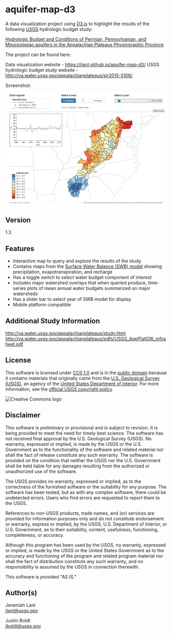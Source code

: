 # aquifer-map-d3

A data visualization project using [D3.js] to highlight the results of the following [USGS] hydrologic budget study:

[Hydrologic Budget and Conditions of Permian, Pennsylvanian, and Mississippian aquifers in the Appalachian Plateaus Physiographic Province](http://pubs.usgs.gov/sir/2015/5106/sir20155106.pdf)

The project can be found here:

Data visualization website - https://jlant.github.io/aquifer-map-d3/
USGS hydrologic budget study website - http://va.water.usgs.gov/appalachianplateaus/sir2015-5106/

Screenshot:

![aquifer-map](images/aquifer-map.png)

## Version

1.3

## Features

* Interactive map to query and explore the results of the study
* Contains maps from the [Surface Water Balance (SWB) model] showing precipitation, evapotranspiration, and recharge
* Has a toggle switch to select water budget component of interest
* Includes major watershed overlays that when queried produce, time-series plots of mean annual water budgets summarized on major watersheds
* Has a slider bar to select year of SWB model for display
* Mobile platform compatible

## Additional Study Information

http://va.water.usgs.gov/appalachianplateaus/study.html  
http://va.water.usgs.gov/appalachianplateaus/pdfs/USGS_AppPlatGW_infosheet.pdf


## License
This software is licensed under [CC0 1.0] and is in the [public domain] because it contains materials that originally
came from the [U.S. Geological Survey (USGS)], an agency of the [United States Department of Interior]. For more
information, see the [official USGS copyright policy].

![Creative Commons logo](http://i.creativecommons.org/p/zero/1.0/88x31.png)

## Disclaimer  

This software is preliminary or provisional and is subject to revision. It is being provided to meet the need for timely
best science. The software has not received final approval by the U.S. Geological Survey (USGS). No warranty, expressed
or implied, is made by the USGS or the U.S. Government as to the functionality of the software and related material nor
shall the fact of release constitute any such warranty. The software is provided on the condition that neither the USGS
nor the U.S. Government shall be held liable for any damages resulting from the authorized or unauthorized use of the
software.

The USGS provides no warranty, expressed or implied, as to the correctness of the furnished software or the suitability
for any purpose. The software has been tested, but as with any complex software, there could be undetected errors. Users
who find errors are requested to report them to the USGS.

References to non-USGS products, trade names, and (or) services are provided for information purposes only and do not
constitute endorsement or warranty, express or implied, by the USGS, U.S. Department of Interior, or U.S. Government, as
to their suitability, content, usefulness, functioning, completeness, or accuracy.

Although this program has been used by the USGS, no warranty, expressed or implied, is made by the USGS or the United
States Government as to the accuracy and functioning of the program and related program material nor shall the fact of
distribution constitute any such warranty, and no responsibility is assumed by the USGS in connection therewith.

This software is provided "AS IS."

## Author(s)

Jeremiah Lant  
jlant@usgs.gov

Justin Boldt  
jboldt@usgs.gov


[public domain]:https://en.wikipedia.org/wiki/Public_domain
[CC0 1.0]:http://creativecommons.org/publicdomain/zero/1.0/
[U.S. Geological Survey]:https://www.usgs.gov/
[USGS]:https://www.usgs.gov/
[U.S. Geological Survey (USGS)]:https://www.usgs.gov/
[USGS Fundamental Science Practices]:https://www2.usgs.gov/fsp/fsp_disclaimers.asp
[United States Department of Interior]:https://www.doi.gov/
[official USGS copyright policy]:http://www.usgs.gov/visual-id/credit_usgs.html#copyright/
[U.S. Geological Survey (USGS) Software User Rights Notice]:http://water.usgs.gov/software/help/notice/

[D3.js]:https://d3js.org/
[Surface Water Balance (SWB) model]:http://pubs.usgs.gov/tm/tm6-a31/tm6a31.pdf
